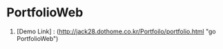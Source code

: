 # PortfolioWeb
1. [Demo Link] : (http://jack28.dothome.co.kr/Portfoilo/portfolio.html "go PortfolioWeb")
